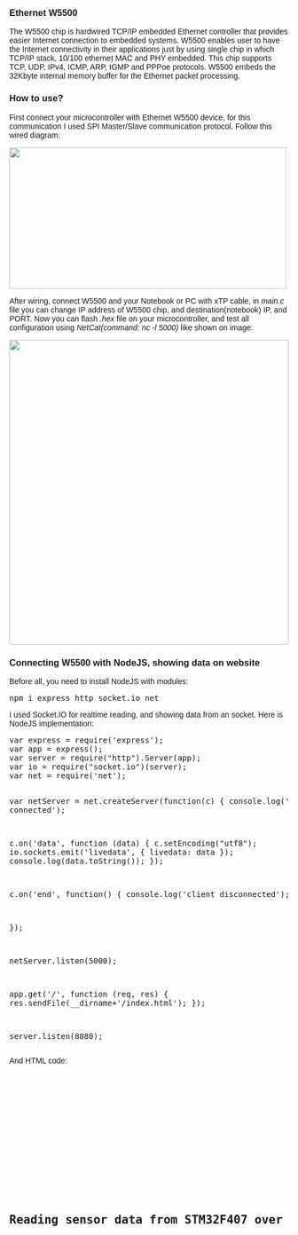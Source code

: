 <h3>Ethernet W5500</h3>
<p>The W5500 chip is hardwired TCP/IP embedded Ethernet controller that provides easier Internet connection to embedded systems. W5500 enables user to have the Internet connectivity in their applications just by using single chip in which TCP/IP stack, 10/100 ethernet MAC and PHY embedded. This chip supports TCP, UDP, IPv4, ICMP, ARP, IGMP and PPPoe protocols. W5500 embeds the 32Kbyte internal memory buffer for the Ethernet packet processing.</p>

<h3>How to use?</h3>
<p>First connect your microcontroller with Ethernet W5500 device, for this communication I used SPI Master/Slave communication protocol. Follow this wired diagram:</p>

<img width="500" height="255" src="https://i.imgur.com/s1wkc1q.png"></img>

<p>After wiring, connect W5500 and your Notebook or PC with xTP cable, in <i>main.c</i> file you can change IP address of W5500 chip, and destination(notebook) IP, and PORT. Now you can flash <i>.hex</i> file on your microcontroller, and test all configuration using <i>NetCat(command: nc -l 5000)</i> like shown on image:</p>

<img width="100%" height="550" src="https://i.imgur.com/lhSkVTK.png"></img>

<h3>Connecting W5500 with NodeJS, showing data on website</h3>
<p>Before all, you need to install NodeJS with modules:</p>
<pre>npm i express http socket.io net</pre>

<p>I used Socket.IO for realtime reading, and showing data from an socket. Here is NodeJS implementation:
<pre>var express = require('express');
var app = express();
var server = require("http").Server(app);
var io = require("socket.io")(server);
var net = require('net');


var netServer = net.createServer(function(c) {
  console.log('client connected');
  
  c.on('data', function (data) {
	c.setEncoding("utf8");
    io.sockets.emit('livedata', { livedata: data });
    console.log(data.toString());
  });
  
  c.on('end', function() {
    console.log('client disconnected');
  });

});

netServer.listen(5000);

app.get('/', function (req, res) {
  res.sendFile(__dirname+'/index.html');
});

server.listen(8080);
</pre>

<p>And HTML code:</p>
<pre><!DOCTYPE html>
<html>
<head>
<title>Reading sensor data</title>
<style>
    body {
        width: 100%;
        margin: 0 auto;
        font-family: Tahoma, Verdana, Arial, sans-serif;
    }
	#messages {
		font-size: 20px:
		font-weight: 400;
		color: blue;
		text-align: center;
	}
</style>
</head>
<body>

<script src="socket.io/socket.io.js"></script>
<script>
	var socket = io.connect('//192.168.0.119:8080');
	
	socket.on('livedata', function(data) {
		console.log(data.livedata);
		document.getElementById('messages').innerHTML = data.livedata;
	});	
	socket.on('error', function() {console.error(arguments)});
	socket.on('message', function() {console.log(arguments)});
</script>	
	
	
<div id="header">	
	<h2>Reading sensor data from STM32F407 over Ethernet-W5500</h2>
  <p id="messages"></p>
</div>
</body>
</html>
</pre>
